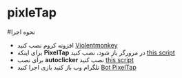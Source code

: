 # pixleTap
#نحوه اجرا 
- افزونه کروم نصب کنید [Violentmonkey](https://chromewebstore.google.com/detail/violentmonkey/jinjaccalgkegednnccohejagnlnfdag?hl=be)
- برای اینکه **PixelTap** در مرورگر باز شود، نصب کنید  [this script](https://github.com/miladrezanezhad/pixleTap/raw/main/pixeltap-web.user.js)
- برای نصب **autoclicker** نصب کنید [this script](https://github.com/miladrezanezhad/PixelTap/raw/main/pixeltap-autoclicker.user.js)
- تلگرام وب باز کنید بازی اجرا کنید [Bot PixelTap](https://web.telegram.org/k/#?tgaddr=tg%3A%2F%2Fresolve%3Fdomain%3Dpixelversexyzbot%26start%3D2475526)    
